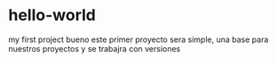 # hello-world
my first project
 bueno este primer proyecto sera simple, una base para nuestros proyectos y se trabajra con versiones
